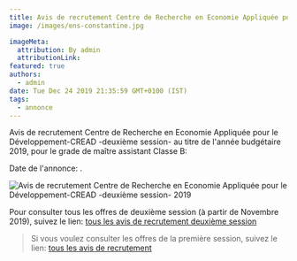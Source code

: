 ```yaml
---
title: Avis de recrutement Centre de Recherche en Economie Appliquée pour le Développement-CREAD -deuxième session-
image: /images/ens-constantine.jpg

imageMeta:
  attribution: By admin
  attributionLink:
featured: true
authors:
  - admin
date: Tue Dec 24 2019 21:35:59 GMT+0100 (IST)
tags:
  - annonce
---
```

Avis de recrutement Centre de Recherche en Economie Appliquée pour le Développement-CREAD -deuxième session- au titre de l'année budgétaire 2019, pour le grade de maître assistant Classe B:

Date de l'annonce: .

![Avis de recrutement Centre de Recherche en Economie Appliquée pour le Développement-CREAD -deuxième session- 2019](/images/avis-de-recr-cread-deuxieme-session.jpg)

Pour consulter tous les offres de deuxième session (à partir de Novembre 2019), suivez le lien: [tous les avis de recrutement deuxième session](/tous-les-avis-de-recrutement-mitre-assistant-classe-b-au-titre-de-l-annee-2019-deuxieme-session/)

>Si vous voulez consulter les offres de la première session, suivez le lien: [tous les avis de recrutement](/tous_les_avis_de_recrutement_annee_budgetaire_2019/)
